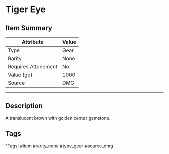 # Tiger Eye

## Item Summary

| Attribute            | Value                        |
|----------------------|------------------------------|
| Type                 | Gear |
| Rarity               | None             |
| Requires Attunement  | No                |
| Value (gp)           | 1000    |
| Source               | DMG |

---

## Description

A translucent brown with golden center gemstone.

## Tags

^Tags: #item #rarity_none #type_gear #source_dmg